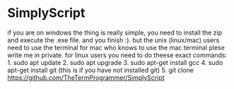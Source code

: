 # SimplyScript
if you are on windows the thing is really simple, you need to install the zip and execute the .exe file.
and you finish :).
but the unix (linux/mac) users need to use the terminal for mac who knows to use the mac terminal plese write me in private.
for linux users you need to do theese exact commands:
1.
sudo apt update
2.
sudo apt upgrade
3.
sudo apt-get install gcc
4.
sudo apt-get install git
(this is if you have not installed git)
5.
git clone https://github.com/TheTermProgrammer/SimplyScript
